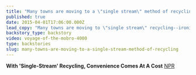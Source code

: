 ```yaml
---
title: "Many towns are moving to a \"single stream\" method of recycling,"
published: true
date: 2015-04-01T17:06:00.000Z
lead_copy: "Many towns are moving to \"single stream\" recycling--ironically, today\'s recycling movement got its start with a giant barge of garbage no one wanted. "
backstory_type: backstory
video: voyage-of-the-mobro-4000
type: backstories
slug: many-towns-are-moving-to-a-single-stream-method-of-recycling
---
```


**With 'Single-Stream' Recycling, Convenience Comes At A Cost**
[NPR](http://www.npr.org/2015/03/31/396319000/with-single-stream-recycling-convenience-comes-at-a-cost)

